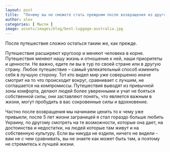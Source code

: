 ```yaml
---
layout: post
title:  "Почему вы не сможете стать преждним после возвращения из другой страны?"
author: alex
categories: [ Мысли ]
image: assets/images/blog/best-luggage-australia.jpg
---
```


После путешествия сложно остаться таким же, как прежде.

Путешествия расширяют кругозор и меняют человека в корне. Путешествия меняют нашу жизнь и отношение к ней, наши приоритеты и ценности. Не важно, едите ли вы в тур по своей стране или в другую страну. Любое путешествие – самый увлекательный способ изменить себя в лучшую сторону. Тот кто видел мир уже совершенно иначе смотрит на то что происходит вокруг, сравнивает с лучшим, не соглашается на компромиссы. Путешествия выводят из привычной зоны комфорта, делают людей более уверенными и учат не бояться собственной силы, они заставляют понять, что является важным в жизни, могут пробудить в вас сокровенные силы и вдохновение.

Частно после возвращения мы начинаем ценить то к чему уже привыкли, после 5 лет жизни заграницей я стал гораздо больше любить Украину, по другому смотреть на те возможности, которые она дает, на достоинства и недостатки, на людей которые там живут и на собственную культуру. Если вы никуда не ездили, ничего не видели - вам не с чем сравнивать, вы не знаете как может быть там, а поэтому не стремитесь к лучшей жизни.


